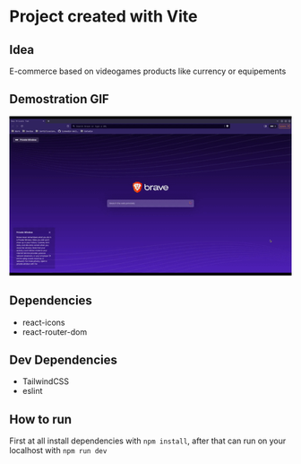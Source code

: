 # Project created with Vite

## Idea

E-commerce based on videogames products like currency or equipements

## Demostration GIF

![Demostration Gif](demostration.gif)

## Dependencies

- react-icons
- react-router-dom

## Dev Dependencies

- TailwindCSS
- eslint
  
## How to run

First at all install dependencies with `npm install`, after that can run on your localhost with `npm run dev`
